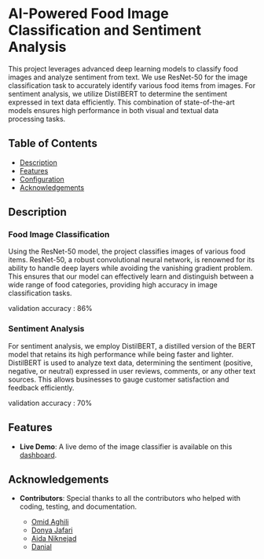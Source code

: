 # AI-Powered Food Image Classification and Sentiment Analysis

This project leverages advanced deep learning models to classify food images and analyze sentiment from text. We use ResNet-50 for the image classification task to accurately identify various food items from images. For sentiment analysis, we utilize DistilBERT to determine the sentiment expressed in text data efficiently. This combination of state-of-the-art models ensures high performance in both visual and textual data processing tasks.

## Table of Contents

  - [Description](#description)
  - [Features](#features)
  - [Configuration](#configuration)
  - [Acknowledgements](#acknowledgements)

## Description

### Food Image Classification
Using the ResNet-50 model, the project classifies images of various food items. ResNet-50, a robust convolutional neural network, is renowned for its ability to handle deep layers while avoiding the vanishing gradient problem. This ensures that our model can effectively learn and distinguish between a wide range of food categories, providing high accuracy in image classification tasks.

validation accuracy : 86%

### Sentiment Analysis
For sentiment analysis, we employ DistilBERT, a distilled version of the BERT model that retains its high performance while being faster and lighter. DistilBERT is used to analyze text data, determining the sentiment (positive, negative, or neutral) expressed in user reviews, comments, or any other text sources. This allows businesses to gauge customer satisfaction and feedback efficiently.

validation accuracy : 70%

## Features

- **Live Demo**: A live demo of the image classifier is available on this [dashboard](http://food22classifier.dpzone.top).


## Acknowledgements

- **Contributors**: Special thanks to all the contributors who helped with coding, testing, and documentation.
  
  - [Omid Aghili](https://github.com/OmitAghili)
  - [Donya Jafari](https://github.com/Donya-Jafari)
  - [Aida Niknejad](https://github.com/AidaNiknejad)
  - [Danial](https://github.com/danial3000)
    

